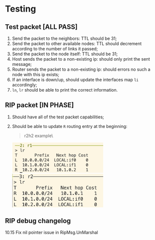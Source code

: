 # Testing

## Test packet [ALL PASS]

1. Send the packet to the neighbors: TTL should be 31;
2. Send the packet to other available nodes: TTL should decrement according to the number of links it passed;
3. Send the packet to the node itself: TTL should be 31;
4. Host sends the packet to a non-existing ip: should only print the sent message;
5. Router sends the packet to a non-existing ip: should errors no such a node with this ip exists;
6. If an interface is down/up, should update the interfaces map `li` accordingly;
7. `ln`, `lr` should be able to print the correct information.

## RIP packet [IN PHASE]

1. Should have all of the test packet capabilities;
2. Should be able to update `R` routing entry at the beginning:

    > r2h2 example\
    <img src="md_images/image.png" alt="drawing" width="300"/>
    <img src="md_images/image-1.png" alt="drawing" width="300"/>

## RIP debug changelog

10.15 Fix nil pointer issue in RipMsg.UnMarshal

